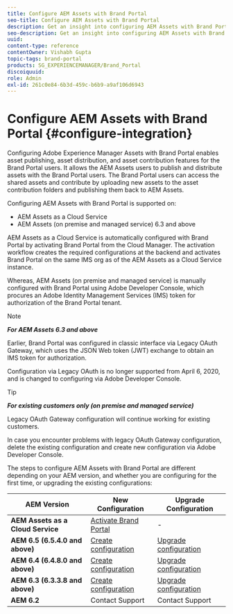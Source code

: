 ```yaml
---
title: Configure AEM Assets with Brand Portal
seo-title: Configure AEM Assets with Brand Portal
description: Get an insight into configuring AEM Assets with Brand Portal.
seo-description: Get an insight into configuring AEM Assets with Brand Portal.
uuid: 
content-type: reference
contentOwner: Vishabh Gupta
topic-tags: brand-portal
products: SG_EXPERIENCEMANAGER/Brand_Portal
discoiquuid: 
role: Admin
exl-id: 261c0e84-6b3d-459c-b6b9-a9af106d6943
---
```

# Configure AEM Assets with Brand Portal {#configure-integration}

Configuring Adobe Experience Manager Assets with Brand Portal enables asset publishing, asset distribution, and asset contribution features for the Brand Portal users. It allows the AEM Assets users to publish and distribute assets with the Brand Portal users. The Brand Portal users can access the shared assets and contribute by uploading new assets to the asset contribution folders and publishing them back to AEM Assets. 

Configuring AEM Assets with Brand Portal is supported on:
* AEM Assets as a Cloud Service
* AEM Assets (on premise and managed service) 6.3 and above

AEM Assets as a Cloud Service is automatically configured with Brand Portal by activating Brand Portal from the Cloud Manager. The activation workflow creates the required configurations at the backend and activates Brand Portal on the same IMS org as of the AEM Assets as a Cloud Service instance.  

Whereas, AEM Assets (on premise and managed service) is manually configured with Brand Portal using Adobe Developer Console, which procures an Adobe Identity Management Services (IMS) token for authorization of the Brand Portal tenant. 

>[!NOTE]
>
>***For AEM Assets 6.3 and above***
>
>Earlier, Brand Portal was configured in classic interface via Legacy OAuth Gateway, which uses the JSON Web token (JWT) exchange to obtain an IMS token for authorization. 
>
>Configuration via Legacy OAuth is no longer supported from April 6, 2020, and is changed to configuring via Adobe Developer Console.


>[!TIP]
>
>***For existing customers only (on premise and managed service)*** 
>
>Legacy OAuth Gateway configuration will continue working for existing customers. 
>
>In case you encounter problems with legacy OAuth Gateway configuration, delete the existing configuration and create new configuration via Adobe Developer Console.

The steps to configure AEM Assets with Brand Portal are different depending on your AEM version, and whether you are configuring for the first time, or upgrading the existing configurations:

| **AEM Version** |**New Configuration** |**Upgrade Configuration** |
|---|---|---|
| **AEM Assets as a Cloud Service** |[Activate Brand Portal](https://docs.adobe.com/content/help/en/experience-manager-cloud-service/assets/brand-portal/configure-aem-assets-with-brand-portal.html) |- |
| **AEM 6.5 (6.5.4.0 and above)** |[Create configuration](https://docs.adobe.com/content/help/en/experience-manager-65/assets/brandportal/configure-aem-assets-with-brand-portal.html) |[Upgrade configuration](https://docs.adobe.com/content/help/en/experience-manager-65/assets/brandportal/configure-aem-assets-with-brand-portal.html#upgrade-integration-65) | 
| **AEM 6.4 (6.4.8.0 and above)** |[Create configuration](https://docs.adobe.com/content/help/en/experience-manager-64/assets/brandportal/configure-aem-assets-with-brand-portal.html) |[Upgrade configuration](https://docs.adobe.com/content/help/en/experience-manager-64/assets/brandportal/configure-aem-assets-with-brand-portal.html#upgrade-integration-64) | 
| **AEM 6.3 (6.3.3.8 and above)** |[Create configuration](https://helpx.adobe.com/experience-manager/6-3/assets/using/brand-portal-configuring-integration.html) |[Upgrade configuration](https://helpx.adobe.com/experience-manager/6-3/assets/using/brand-portal-configuring-integration.html#Upgradeconfiguration) | 
| **AEM 6.2** |Contact Support |Contact Support |
